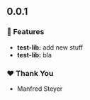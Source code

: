 ## 0.0.1


### 🚀 Features

- **test-lib:** add new stuff
- **test-lib:** bla

### ❤️  Thank You

- Manfred Steyer